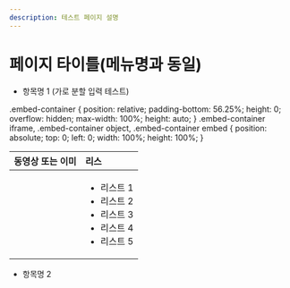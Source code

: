 ```yaml
---
description: 테스트 페이지 설명
---
```


# 페이지 타이틀\(메뉴명과 동일\)

* 항목명 1 \(가로 분할 입력 테스트\)

.embed-container { position: relative; padding-bottom: 56.25%; height: 0; overflow: hidden; max-width: 100%; height: auto; } .embed-container iframe, .embed-container object, .embed-container embed { position: absolute; top: 0; left: 0; width: 100%; height: 100%; }

<table>
  <thead>
    <tr>
      <th style="text-align:left">&#xB3D9;&#xC601;&#xC0C1; &#xB610;&#xB294; &#xC774;&#xBBF8;</th>
      <th style="text-align:left">&#xB9AC;&#xC2A4;</th>
    </tr>
  </thead>
  <tbody>
    <tr>
      <td style="text-align:left"></td>
      <td style="text-align:left">
        <ul>
          <li>&#xB9AC;&#xC2A4;&#xD2B8; 1</li>
          <li>&#xB9AC;&#xC2A4;&#xD2B8; 2</li>
          <li>&#xB9AC;&#xC2A4;&#xD2B8; 3</li>
          <li>&#xB9AC;&#xC2A4;&#xD2B8; 4</li>
          <li>&#xB9AC;&#xC2A4;&#xD2B8; 5</li>
        </ul>
      </td>
    </tr>
  </tbody>
</table>

* 항목명 2

